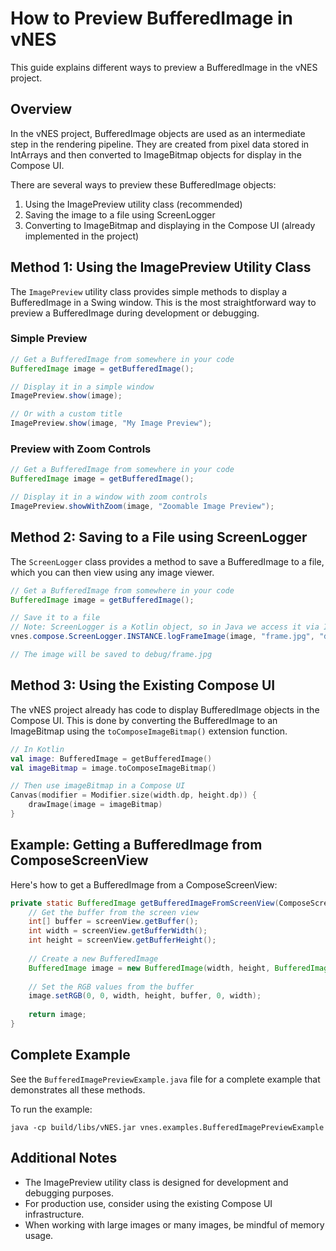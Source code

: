 # How to Preview BufferedImage in vNES

This guide explains different ways to preview a BufferedImage in the vNES project.

## Overview

In the vNES project, BufferedImage objects are used as an intermediate step in the rendering pipeline. They are created from pixel data stored in IntArrays and then converted to ImageBitmap objects for display in the Compose UI.

There are several ways to preview these BufferedImage objects:

1. Using the ImagePreview utility class (recommended)
2. Saving the image to a file using ScreenLogger
3. Converting to ImageBitmap and displaying in the Compose UI (already implemented in the project)

## Method 1: Using the ImagePreview Utility Class

The `ImagePreview` utility class provides simple methods to display a BufferedImage in a Swing window. This is the most straightforward way to preview a BufferedImage during development or debugging.

### Simple Preview

```java
// Get a BufferedImage from somewhere in your code
BufferedImage image = getBufferedImage();

// Display it in a simple window
ImagePreview.show(image);

// Or with a custom title
ImagePreview.show(image, "My Image Preview");
```

### Preview with Zoom Controls

```java
// Get a BufferedImage from somewhere in your code
BufferedImage image = getBufferedImage();

// Display it in a window with zoom controls
ImagePreview.showWithZoom(image, "Zoomable Image Preview");
```

## Method 2: Saving to a File using ScreenLogger

The `ScreenLogger` class provides a method to save a BufferedImage to a file, which you can then view using any image viewer.

```java
// Get a BufferedImage from somewhere in your code
BufferedImage image = getBufferedImage();

// Save it to a file
// Note: ScreenLogger is a Kotlin object, so in Java we access it via INSTANCE
vnes.compose.ScreenLogger.INSTANCE.logFrameImage(image, "frame.jpg", "debug");

// The image will be saved to debug/frame.jpg
```

## Method 3: Using the Existing Compose UI

The vNES project already has code to display BufferedImage objects in the Compose UI. This is done by converting the BufferedImage to an ImageBitmap using the `toComposeImageBitmap()` extension function.

```kotlin
// In Kotlin
val image: BufferedImage = getBufferedImage()
val imageBitmap = image.toComposeImageBitmap()

// Then use imageBitmap in a Compose UI
Canvas(modifier = Modifier.size(width.dp, height.dp)) {
    drawImage(image = imageBitmap)
}
```

## Example: Getting a BufferedImage from ComposeScreenView

Here's how to get a BufferedImage from a ComposeScreenView:

```java
private static BufferedImage getBufferedImageFromScreenView(ComposeScreenView screenView) {
    // Get the buffer from the screen view
    int[] buffer = screenView.getBuffer();
    int width = screenView.getBufferWidth();
    int height = screenView.getBufferHeight();
    
    // Create a new BufferedImage
    BufferedImage image = new BufferedImage(width, height, BufferedImage.TYPE_INT_ARGB);
    
    // Set the RGB values from the buffer
    image.setRGB(0, 0, width, height, buffer, 0, width);
    
    return image;
}
```

## Complete Example

See the `BufferedImagePreviewExample.java` file for a complete example that demonstrates all these methods.

To run the example:

```
java -cp build/libs/vNES.jar vnes.examples.BufferedImagePreviewExample
```

## Additional Notes

- The ImagePreview utility class is designed for development and debugging purposes.
- For production use, consider using the existing Compose UI infrastructure.
- When working with large images or many images, be mindful of memory usage.